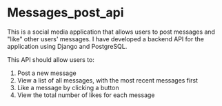 # Messages_post_api
This is a social media application that allows users to post messages and "like" other users' messages. I have developed a backend API for the application using Django and PostgreSQL. 

This API should allow users to: 
1. Post a new message 
2. View a list of all messages, with the most recent messages first 
3. Like a message by clicking a button 
4. View the total number of likes for each message 
